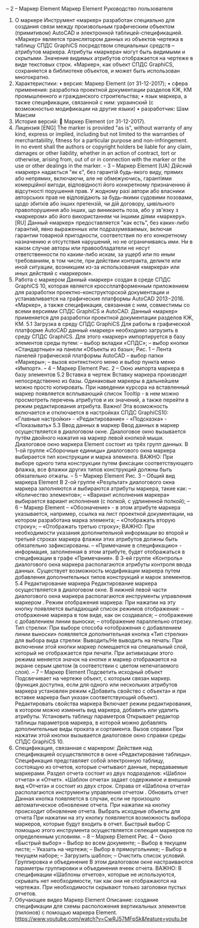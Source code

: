 
– 2 –
Маркер Element
Маркер Element
Руководство пользователя
1. О маркере
Инструмент «маркер» разработан специально для создания связи между
произвольным графическим объектом (примитивом) AutoCAD и электронной
таблицей-спецификацией. «Маркер» является транслятором данных из объектов
чертежа в таблицу СПДС GraphiCS посредством специальных средств – атрибутов
маркера.
Атрибуты «маркера» могут быть видимыми и скрытыми. Значения видимых
атрибутов отображается на чертеже в виде текстовых строк.
«Маркер», как объект СПДС GraphiCS, сохраняется в библиотеке объектов, и может
быть использован многократно.
2. Характеристики:
• версия: Маркер Element (от 31-12-2017);
• сфера применения: разработка проектной документации разделов КЖ, КМ
промышленного и гражданского строительства;
• язык маркера, а также спецификации, связанной с ним: украинский
(с возможностью модификации на другие языки)
• разработчик: Шам Максим
3. История версий:
 Маркер Element (от 31-12-2017).
4. Лицензия
[ENG]
The marker is provided "as is", without warranty of any kind, express or implied,
including but not limited to the warranties of merchantability, fitness for a particular
purpose and non-infringement. In no event shall the authors or copyright holders be
liable for any claim, damages or other liability, whether in an action of contract, tort or
otherwise, arising from, out of or in connection with the marker or the use or other
dealings in the marker.
– 3 –
Маркер Element
[UA]
Дійсний «маркер» надається "як є", без гарантій будь-якого виду, прямих або
непрямих, включаючи, але не обмежуючись, гарантіями комерційної вигоди,
відповідності його конкретному призначенню й відсутності порушення прав. У
жодному разі автори або власники авторських прав не відповідають за будь-якими
судовими позовами, щодо збитків або інших претензій, чи дій договору, цивільного
правопорушення або інших, що виникають поза, або у зв'язку з «маркером» або
його використанням чи іншими діями «маркеру».
[RU]
Данный «маркер» предоставляется "как есть", без каких-либо гарантий, явно
выраженных или подразумеваемых, включая гарантии товарной пригодности,
соответствия по его конкретному назначению и отсутствия нарушений, но не
ограничиваясь ими. Ни в каком случае авторы или правообладатели не несут
ответственности по каким-либо искам, за ущерб или по иным требованиям, в том
числе, при действии контракта, деликте или иной ситуации, возникшим из-за
использования «маркера» или иных действий с «маркером».
5. Работа с маркером
Данный «маркер» создан в среде СПДС GraphiCS 10, которая является
кроссплатформенным приложением для разработки проектно-конструкторской
документации и устанавливается на графические платформы AutoCAD 2013−2016.
«Маркер», а также спецификация, связанная с ним, совместимы со всеми
версиями СПДС GraphiCS и AutoCAD.
Данный «маркер» применяется для разработки проектной документации разделов
КЖ, КМ.
5.1 Загрузка в среду СПДС GraphiCS
Для работы в графической платформе AutoCAD данный «маркер» необходимо
загрузить в среду СПДС GraphiCS. Для этого «маркер» импортируется в базу
элементов среды путем:
– выбор вкладки «СПДС»;
– выбор кнопки «Стандартные» на панели «Объекты из базы»;
Рис. 1 – Лента панелей графической платформы AutoCAD
– выбор папки «Маркеры»;
– вызов контекстного меню и выбор пункта меню «Импорт».
– 4 –
Маркер Element
Рис. 2 – Окно импорта маркера в базу элементов
5.2 Вставка в чертеж
Вставку маркера производят непосредственно из базы. Одинаковые маркеры в
дальнейшем можно просто копировать.
При наведении курсора на вставленный маркер появляется всплывающий список
Tooltip - в нем можно просмотреть перечень атрибутов и их значений, а также
перейти в режим редактирования атрибута.
Важно! Эта возможность включается и отключается в настройках СПДС
GraphiCS10: «Главные настройки» - «Редактирование» - «Подсказка» -
«Показывать»
5.3 Ввод данных в маркер
Ввод данных в маркер осуществляется в диалоговом окне. Диалоговое окно
вызывается путём двойного нажатия на маркер левой кнопкой мыши.
Диалоговое окно маркера Element состоит из трёх групп данных.
В 1-ой группе «Сборочные единицы» диалогового окна маркера выбирается
тип конструкции и марка элемента.
ВАЖНО:
При выборе одного типа конструкции путем фиксации соответствующего флажка,
все флажки других типов конструкций должны быть обязательно отжаты.
– 5 –
Маркер Element
Рис. 3 – Общий вид маркера Element
В 2-ой группе «Результат» диалогового окна маркера заполняются и выбираются
атрибуты маркера, такие как:
– «Количество элементов»;
– «Вариант исполнения маркера» выбирается вариант исполнения (с полкой,
с удлиненной полкой);
– 6 –
Маркер Element
– «Обозначение» - в этом атрибуте маркера указывается, например, ссылка на
лист проектной документации, на котором разработана марка элемента;
– «Отображать вторую строку»;
– «Отображать третью строку»;
ВАЖНО:
При необходимости указания дополнительной информации во второй и третьей
строках маркера флажки этих атрибутов должны быть обязательно зафиксированы.
– «Примечание в спецификацию» - информация, заполненная в этом атрибуте,
будет отображаться в спецификации в графе «Примечания».
В 3-ей группе «Контроль» диалогового окна маркера располагаются атрибуты
контроля ввода данных.
Существует возможность модификации маркера путем добавления дополнительных
типов конструкций и марок элементов.
5.4 Редактирование маркера
Редактирование маркера осуществляется в диалоговом окне.
В нижней левой части диалогового окна маркера располагаются инструменты
управления маркером .
Режим отображения маркера:
При нажатии на эту кнопку появляется выпадающий список режимов отображения:
– отображение маркера в том виде, как он создавался;
– отображение с добавлением линии выноски;
– отображение параллельно отрезку.
Тип стрелки:
При выборе способа «отображения с добавлением линии выноски» появляется
дополнительная кнопка «Тип стрелки» для выбора вида стрелки:
Выводить/Не выводить на печать:
При включении этой кнопки маркер помещается на специальный слой, который не
отображается при печати. При активизации этого режима меняется значок на
кнопке и маркер отображается на экране серым цветом (в соответствии с
цветом непечатаемого слоя).
– 7 –
Маркер Element
Подсветить исходный объект
Подсвечивает на чертеже объект, с которым связан маркер.
(функция доступна, если для одного или нескольких атрибутов маркера установлен
режим «Добавить свойство с объекта» и при вставке маркера был указан
соответствующий объект).
Редактировать свойства маркера
Включает режим редактирования, в котором можно изменить вид маркера, добавить
или удалить атрибуты.
Установить таблицу параметров
Открывает редактор таблицы параметров маркера, в которой можно добавлять
дополнительные виды проката и сортамента.
Вызов справки
При нажатии этой кнопки вызывается диалоговое окно справки среды СПДС
GraphiCS 10.
6. Спецификация,
связанная с маркером:
Действия над спецификацией осуществляются в окне «Редактирование таблицы».
Спецификация представляет собой электронную таблицу, состоящую из отчетов,
которые считывают данные, передаваемые маркерами.
Раздел отчета состоит из двух подразделов: «Шаблон отчета» и «Отчет».
«Шаблон отчета» задает содержимое и внешний вид «Отчета» и состоит из двух
строк. Справа от «Шаблона отчета» располагаются инструменты управления
отчетом .
Обновить отчет
Данная кнопка появляется в случаи, если не произошло автоматическое
обновление отчета. При нажатии на кнопку происходит обновление отчета.
Выбрать исходные объекты для отчета
При нажатии на эту кнопку появляется возможность выбора маркеров, которые
будут входить в отчет.
Быстрый выбор
С помощью этого инструмента осуществляется селекция маркеров по определенным
условиям.
– 8 –
Маркер Element
Рис. 4 – Окно «Быстрый выбор»
– Выбор во всем документе;
– Выбор в текущем листе;
– Указать на чертеже;
– Выбор в прямоугольнике;
– Выбор в текущем наборе;
– Загрузить шаблон; – Очистить список условий.
Группировка и объединение
В этом диалоговом окне настраиваются параметры группировки и объединения
ячеек отчета.
ВАЖНО:
В спецификации «Шаблоны отчетов», которые не используются, скрывать нет
необходимости, так как они не отображаются на чертежах. При необходимости
скрывают только заголовки пустых отчетов.
7. Обучающее видео
Маркер Element
Описание: создание спецификации для схемы расположения вертикальных
элементов (пилонов) с помощью маркера Element.
https://www.youtube.com/watch?v=CwRJ57MFpSk&feature=youtu.be
